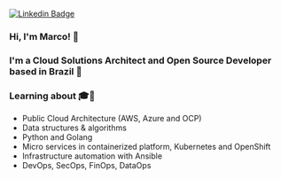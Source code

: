 
<p>
  <a href="https://www.linkedin.com/in/mtuliorbraga" rel="nofollow">
    <img src="https://img.shields.io/badge/linkedin-%230077B5.svg?&style=plastic&logo=linkedin&logoColor=white" alt="Linkedin Badge" style="max-width:100%;">
  </a>

</p>

### Hi, I'm Marco! 👋

### I'm a Cloud Solutions Architect and Open Source Developer based in Brazil :robot:

### Learning about :mortar_board::rocket:
- Public Cloud Architecture (AWS, Azure and OCP)
- Data structures & algorithms
- Python and Golang
- Micro services in containerized platform, Kubernetes and OpenShift
- Infrastructure automation with Ansible
- DevOps, SecOps, FinOps, DataOps

<!--
[![mtulio's GitHub stats](https://github-readme-stats.vercel.app/api?username=mtulio&show_icons=true&count_private=true)](https://github.com/anuraghazra/github-readme-stats)

--!>
